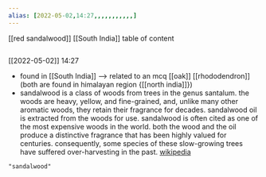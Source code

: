 ```yaml
---
alias: [2022-05-02,14:27,,,,,,,,,,,]
---
```

[[red sandalwood]] [[South India]]
table of content
```toc
```

[[2022-05-02]] 14:27
- found in [[South India]] --> related to an mcq [[oak]] [[rhododendron]] (both are found in himalayan region {[[north india]]})
- sandalwood is a class of woods from trees in the genus santalum. the woods are heavy, yellow, and fine-grained, and, unlike many other aromatic woods, they retain their fragrance for decades. sandalwood oil is extracted from the woods for use. sandalwood is often cited as one of the most expensive woods in the world. both the wood and the oil produce a distinctive fragrance that has been highly valued for centuries. consequently, some species of these slow-growing trees have suffered over-harvesting in the past.
[wikipedia](https://en.wikipedia.org/wiki/sandalwood)
```query
"sandalwood"
```